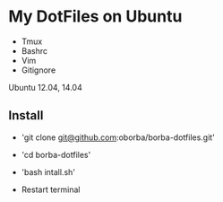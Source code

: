 # My DotFiles on Ubuntu

* Tmux
* Bashrc
* Vim
* Gitignore

Ubuntu 12.04, 14.04

## Install

- 'git clone git@github.com:oborba/borba-dotfiles.git'

- 'cd borba-dotfiles'

- 'bash intall.sh'

- Restart terminal
